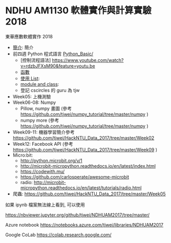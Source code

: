 # NDHU AM1130 軟體實作與計算實驗 2018
東華應數軟體實作 2018

* [簡介](Intro.md): 簡介
* 前四週 Python 程式語言 [Python_Basic/](Python_Basic/)
    * [控制流程語法] https://www.youtube.com/watch?v=rdzbJFXsM90&feature=youtu.be
    * [函數](Python_Basic/Function/)
    * [使用 List](Python_Basic/List.ipynb):  
    * [module and class](Python_Basic/Module_and_Class.ipynb): 
    * 登記 cscircles 的 guru 為 tjw 
* Week05: 上機測驗
* Week06-08: Numpy
    * Pillow, numpy 畫圖 (參考 https://github.com/tjwei/numpy_tutorial/tree/master/numpy )
    * numpy more (參考 https://github.com/tjwei/numpy_tutorial/tree/master/numpy )
* Week09-11: 機器學習簡介參考 https://github.com/tjwei/HackNTU_Data_2017/tree/master/Week02 
* Week12: Facebook API (參考 https://github.com/tjwei/HackNTU_Data_2017/tree/master/Week09 )
* Micro:bit:
    * http://python.microbit.org/v/1
    * http://microbit-micropython.readthedocs.io/en/latest/index.html
    * https://codewith.mu/
    * https://github.com/carlosperate/awesome-microbit
    * radio: http://microbit-micropython.readthedocs.io/en/latest/tutorials/radio.html
* 爬蟲: https://github.com/tjwei/HackNTU_Data_2017/tree/master/Week05

如果 ipynb 檔案無法線上看到, 可以使用


https://nbviewer.jupyter.org/github/tjwei/NDHUAM2017/tree/master/

Azure notebook https://notebooks.azure.com/tjwei/libraries/NDHUAM2017

Google CoLab https://colab.research.google.com/

